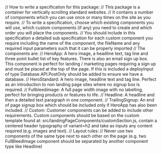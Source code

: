 // How to write a specification for this package:
// This package is a container for vertically scrolling standard websites.
// It contains a number of components which you can use once or many times on the site as you require.
// To write a specification, choose which existing components you will use, which custom components (if any) you need to create and which order you will place the components.
// You should include in this specification a detailed sub specification for each custom component you require including the name of the component, the fileName and any required input parameters such that it can be properly imported
// The components are:
// HeroApp: A hero image, a headline text, tag line and three point bullet list of key features. There is also an email sign up box. This component is perfect for landing / marketing pages requiring a sign up and must be placed at the top of the page. If this is included a deployInput of type Database.API.PostOnly should be added to ensure we have a database.
// HeroStandard: A hero image, headline text and tag line. Perfect as an introduction to non landing page sites where no signup box is required.
// Fullbleedimage: A full page width image with no labelling, perfect for bringing products or features to life.
// Headline: A headline and then a detailed text paragraph in one component.
// TrailingSignup: An end of page signup box which should be included only if HeroApp has also been included.
// Custom: Customer components can be added to include other requirements. Custom components should be based on the custom template found at: src/landingPageComponents/customSection.js, contain a centered header typography of variant=h2 and take as inputs any content required (e.g. images and text).
// Layout rules:
// Never use two components of the same type next to each other on the page (e.g. two FullBleedImage component should be separated by another component type like Headline)
